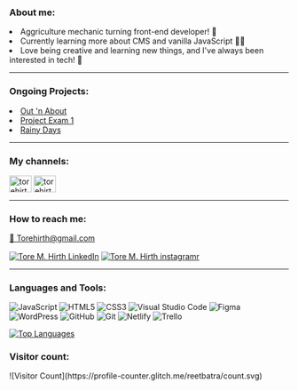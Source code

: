 <h3 align="left">About me:</h3>

<li align="left">Aggriculture mechanic turning front-end developer! 🚀</li>
<li align="left">Currently learning more about CMS and vanilla JavaScript 🧑‍💻</li>
<li align="left">Love being creative and learning new things, and I've always been interested in tech! 🎨</li>

---

<h3 align="left">Ongoing Projects:</h3>

<li align="left"><a href="https://github.com/Torehirth/out-n-about">Out 'n About</a></li>
<li align="left"><a href="https://github.com/Noroff-FEU-Assignments/project-exam-1-Torehirth">Project Exam 1</a></li>
<li align="left"><a href="https://github.com/Torehirth/Rainy-Days">Rainy Days</a></li>

---

<h3 align="left">My channels:</h3>
<p align="left">
<a href="https://linkedin.com/in/torehirth" target="blank"><img align="center" src="https://raw.githubusercontent.com/rahuldkjain/github-profile-readme-generator/master/src/images/icons/Social/linked-in-alt.svg" alt="torehirth" height="30" width="40" /></a>
<a href="https://instagram.com/torehirth" target="blank"><img align="center" src="https://raw.githubusercontent.com/rahuldkjain/github-profile-readme-generator/master/src/images/icons/Social/instagram.svg" alt="torehirth" height="30" width="40" /></a>
</p>


---

<h3 align="left">How to reach me:</h3>
<a href="mailto:torehirth@gmail.com">📧 Torehirth@gmail.com</a>

<p align="left">
  <a href="https://www.linkedin.com/in/torehirth/" target="blank"><img align="center" src="https://img.shields.io/badge/Tore%20Hirth-0077B5?style=for-the-badge&logo=linkedin&logoColor=white" alt="Tore M. Hirth LinkedIn"  /></a>
  <a href="https://instagram.com/torehirth" target="blank"><img align="center" src="https://img.shields.io/badge/Tore%20Hirth-833AB4.svg?style=for-the-badge&logo=instagram&logoColor=white" alt="Tore M. Hirth instagramr"  /></a>
</p>

---

<h3 align="left">Languages and Tools:</h3>

<!--
<p align="left">
  <a href="https://linkedin.com/in/torehirth">
    <img src="https://skillicons.dev/icons?i=figma,git,github,vscode,html,css,javascript,wordpress" />
  </a>
</p> 
-->

![JavaScript](https://img.shields.io/badge/JavaScript-212121.svg?style=for-the-badge&logo=javascript&logoColor=%23F7DF1E)
![HTML5](https://img.shields.io/badge/html5-%23E34F26.svg?style=for-the-badge&logo=html5&logoColor=white)
![CSS3](https://img.shields.io/badge/css3-%231572B6.svg?style=for-the-badge&logo=css3&logoColor=white)
![Visual Studio Code](https://img.shields.io/badge/Visual%20Studio%20Code-333333.svg?style=for-the-badge&logo=visual-studio-code&logoColor=white)
![Figma](https://img.shields.io/badge/figma-333333.svg?style=for-the-badge&logo=figma&logoColor=white)
![WordPress](https://img.shields.io/badge/WordPress-333333.svg?style=for-the-badge&logo=WordPress&logoColor=white)
![GitHub](https://img.shields.io/badge/github-333333.svg?style=for-the-badge&logo=github&logoColor=white)
![Git](https://img.shields.io/badge/git-333333.svg?style=for-the-badge&logo=git&logoColor=white)
![Netlify](https://img.shields.io/badge/netlify-333333.svg?style=for-the-badge&logo=netlify&logoColor=#00C7B7)
![Trello](https://img.shields.io/badge/Trello-333333.svg?style=for-the-badge&logo=Trello&logoColor=white)

<a href="https://github.com/torehirth" align="left"><img src="https://github-readme-stats.vercel.app/api/top-langs/?username=torehirth&langs_count=10&title_color=e6edf3&text_color=e6edf3&icon_color=e6edf3&bg_color=0d1117&hide_border=false&border_color=30363d&locale=en&custom_title=Most%20%used" alt="Top Languages" /></a>

<h3>Visitor count:</h3>
![Visitor Count](https://profile-counter.glitch.me/reetbatra/count.svg)
